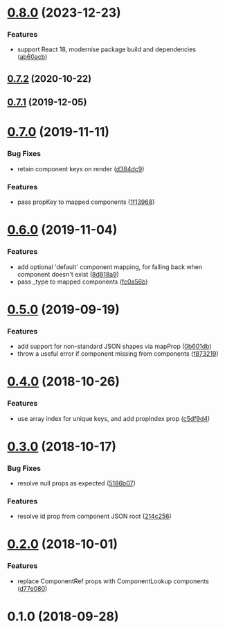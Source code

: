 # [0.8.0](https://github.com/measuredco/react-from-json/compare/v0.7.2...v0.8.0) (2023-12-23)


### Features

* support React 18, modernise package build and dependencies ([ab60acb](https://github.com/measuredco/react-from-json/commit/ab60acba13b4f099c932d590493eca4b79e1d887))



## [0.7.2](https://github.com/measuredco/react-from-json/compare/v0.7.1...v0.7.2) (2020-10-22)



## [0.7.1](https://github.com/measuredco/react-from-json/compare/v0.7.0...v0.7.1) (2019-12-05)



# [0.7.0](https://github.com/measuredco/react-from-json/compare/v0.6.0...v0.7.0) (2019-11-11)


### Bug Fixes

* retain component keys on render ([d384dc9](https://github.com/measuredco/react-from-json/commit/d384dc949b9a86d7a63804ef873489486860e728))


### Features

* pass propKey to mapped components ([1f13968](https://github.com/measuredco/react-from-json/commit/1f139684ab7b41113a64f21c70d995221345bd45))



# [0.6.0](https://github.com/measuredco/react-from-json/compare/v0.5.0...v0.6.0) (2019-11-04)


### Features

* add optional 'default' component mapping, for falling back when component doesn't exist ([8d818a9](https://github.com/measuredco/react-from-json/commit/8d818a983952cc0453faafb025e4c8fb3dc523b3))
* pass _type to mapped components ([fc0a56b](https://github.com/measuredco/react-from-json/commit/fc0a56b38ced887c45bf2f6019440c564310af5d))



# [0.5.0](https://github.com/measuredco/react-from-json/compare/v0.4.0...v0.5.0) (2019-09-19)


### Features

* add support for non-standard JSON shapes via mapProp ([0b601db](https://github.com/measuredco/react-from-json/commit/0b601db1f2dae42b3032c175edf6634473ff65e3))
* throw a useful error if component missing from components ([f873219](https://github.com/measuredco/react-from-json/commit/f873219318167e2bfb1bbc62390d0ed295f55000))



# [0.4.0](https://github.com/measuredco/react-from-json/compare/v0.3.0...v0.4.0) (2018-10-26)


### Features

* use array index for unique keys, and add propIndex prop ([c5df9d4](https://github.com/measuredco/react-from-json/commit/c5df9d4004be99afa38feaaae03bd0d00ae77e9b))



# [0.3.0](https://github.com/measuredco/react-from-json/compare/v0.2.0...v0.3.0) (2018-10-17)


### Bug Fixes

* resolve null props as expected ([5186b07](https://github.com/measuredco/react-from-json/commit/5186b07ad97c09e4e4d85c103cc3df874dca9b58))


### Features

* resolve id prop from component JSON root ([214c256](https://github.com/measuredco/react-from-json/commit/214c2563b8e869ed5759742bd3bd0f9ab58dd9d0))



# [0.2.0](https://github.com/measuredco/react-from-json/compare/v0.1.0...v0.2.0) (2018-10-01)


### Features

* replace ComponentRef props with ComponentLookup components ([d77e080](https://github.com/measuredco/react-from-json/commit/d77e0804c689f3e18be6bf84e918c4d5de244f11))



# 0.1.0 (2018-09-28)



